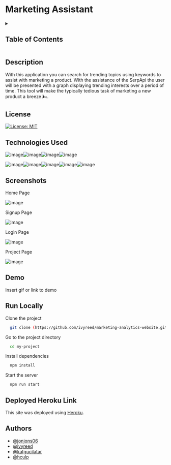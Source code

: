 # Marketing Assistant

<details>
    <summary><h2>Table of Contents</h2></summary>

- [Marketing Assistant](#marketing-assistant)
  - [Description](#description)
  - [License](#license)
  - [Technologies Used](#technologies-used)
  - [Screenshots](#screenshots)
  - [Demo](#demo)
  - [Run Locally](#run-locally)
  - [Deployed Heroku Link](#deployed-heroku-link)
  - [Authors](#authors)

</details>

## Description

With this application you can search for trending topics using keywords to assist with marketing a product.
With the assistance of the SerpApi the user will be presented with a graph displaying trending interests over a period of time.
This tool will make the typically tedious task of marketing a new product a breeze 🌬️.

## License

[![License: MIT](https://img.shields.io/badge/License-MIT-yellow.svg)](https://opensource.org/licenses/MIT)

## Technologies Used

![image](https://img.shields.io/badge/Express.js-000000?style=for-the-badge&logo=express&logoColor=white)![image](https://img.shields.io/badge/Node.js-339933?style=for-the-badge&logo=nodedotjs&logoColor=white)![image](https://img.shields.io/badge/MySQL-005C84?style=for-the-badge&logo=mysql&logoColor=white)![image](https://img.shields.io/badge/Heroku-430098?style=for-the-badge&logo=heroku&logoColor=white)

![image](https://img.shields.io/badge/HTML-239120?style=for-the-badge&logo=html5&logoColor=white)![image](https://img.shields.io/badge/JavaScript-F7DF1E?style=for-the-badge&logo=javascript&logoColor=black)![image](https://img.shields.io/badge/CSS-239120?&style=for-the-badge&logo=css3&logoColor=white)![image](https://img.shields.io/badge/Sequelize-52B0E7?style=for-the-badge&logo=Sequelize&logoColor=white)![image](https://img.shields.io/badge/Sass-CC6699?style=for-the-badge&logo=sass&logoColor=white)

## Screenshots

Home Page

![image](/marketing-analytics-website/public/images/homepagescreenshot.png)

Signup Page

![image](/marketing-analytics-website/public/images/signupscreenshot.png)

Login Page

![image](/marketing-analytics-website/public/images/loginscreenshot.png)

Project Page

![image](/marketing-analytics-website/public/images/projectpagescreenshot.png)

## Demo

Insert gif or link to demo

## Run Locally

Clone the project

```bash
  git clone (https://github.com/ivyreed/marketing-analytics-website.git)
```

Go to the project directory

```bash
  cd my-project
```

Install dependencies

```bash
  npm install
```

Start the server

```bash
  npm run start
```

## Deployed Heroku Link

This site was deployed using [Heroku](https://market-assistant-6b0f6ad27e3c.herokuapp.com/).

## Authors

- [@jonjons06](https://www.github.com/jonjons06)
- [@ivyreed](https://www.github.com/ivyreed)
- [@katgucilatar](https://www.github.com/katgucilatar)
- [@hculp](https://www.github.com/hculp)
  